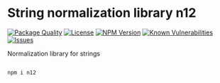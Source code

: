 # String normalization library **n12**

<!--Badges-->

 [![Package Quality](https://packagequality.com/shield/n12.svg)](https://packagequality.com/#?package=n12)
 [![License](https://img.shields.io/github/license/hejny/n12.svg?style=flat)](https://raw.githubusercontent.com/hejny/n12/master/LICENSE)
 [![NPM Version](https://badge.fury.io/js/@hejny%2Fn12.svg)](https://www.npmjs.com/package/@hejny/n12)
 [![Known Vulnerabilities](https://snyk.io/test/github/hejny/n12/badge.svg)](https://snyk.io/test/github/hejny/n12)
 [![Issues](https://img.shields.io/github/issues/hejny/n12.svg?style=flat)](https://github.com/hejny/n12/issues)

<!--/Badges-->

Normalization library for strings

```bash

npm i n12

```
